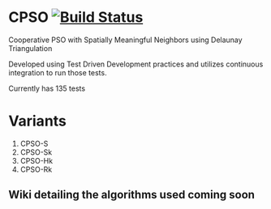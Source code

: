 # CPSO   [![Build Status](https://travis-ci.org/Peter-Wilson/CPSO.svg?branch=develop)](https://travis-ci.org/Peter-Wilson/CPSO)
Cooperative PSO with Spatially Meaningful Neighbors using Delaunay Triangulation

Developed using Test Driven Development practices and utilizes continuous integration to run those tests.

Currently has 135 tests

# Variants
1. CPSO-S
2. CPSO-Sk
3. CPSO-Hk
4. CPSO-Rk

## Wiki detailing the algorithms used coming soon
